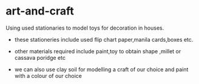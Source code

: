 # art-and-craft
Using used stationaries to model toys for decoration in houses.

- these stationeries include used flip chart paper,manila cards,boxes etc.

- other materials required include paint,toy to obtain shape ,millet or cassava poridge etc

- we can also use clay soil for modelling a craft of our choice and paint with a colour of our choice

